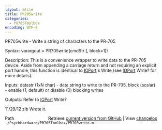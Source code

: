 ```yaml
---
layout: mfile
title: PR705write
categories:
  - PR705Toolbox
encoding: UTF-8
---
```


PR705write - Write a string of characters to the PR-705.

Syntax:
varargout = PR705write(cmdStr [, block=1])

Description:
This is a convenience wrapper to write data to the PR-705 device. Aside
from appending a carriage return and not requiring an explicit port
handle, this function is identical to [IOPort](/docs/IOPort)'s Write (see [IOPort](/docs/IOPort) Write?
for more details).

Inputs:
datastr (1xN char) - data string to write to the PR-705.
block (scalar) - enable (1, default) or disable (0) blocking writes

Outputs:
Refer to [IOPort](/docs/IOPort) Write?

11/29/12    zlb   Wrote it.


<div class="code_header" style="text-align:right;">
  <span style="float:left;">Path&nbsp;&nbsp;</span> <span class="counter">Retrieve <a href=
  "https://raw.github.com/Psychtoolbox-3/Psychtoolbox-3/beta/./PsychHardware/PR705Toolbox/PR705write.m">current version from GitHub</a> | View <a href=
  "https://github.com/Psychtoolbox-3/Psychtoolbox-3/commits/beta/./PsychHardware/PR705Toolbox/PR705write.m">changelog</a></span>
</div>
<div class="code">
  <code>./PsychHardware/PR705Toolbox/PR705write.m</code>
</div>
